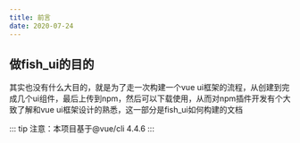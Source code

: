 ```yaml
---
title: 前言
date: 2020-07-24
---
```


## 做fish_ui的目的

其实也没有什么大目的，就是为了走一次构建一个vue ui框架的流程，从创建到完成几个ui组件，最后上传到npm，然后可以下载使用，从而对npm插件开发有个大致了解和vue ui框架设计的熟悉，这一部分是fish_ui如何构建的文档


::: tip
注意：本项目基于@vue/cli 4.4.6
:::
